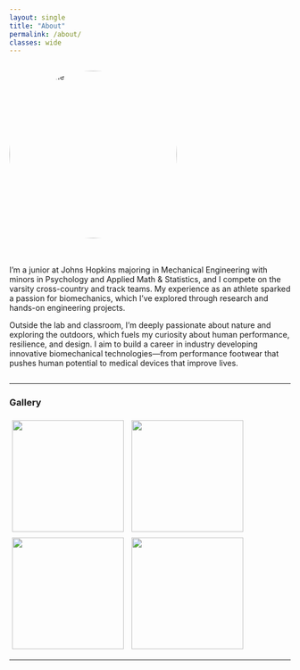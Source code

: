 ```yaml
---
layout: single
title: "About"
permalink: /about/
classes: wide
---
```


<div style="display: flex; align-items: flex-start; gap: 20px; flex-wrap: wrap;">

  <!-- Main Photo -->
  <img src="{{ '/assets/images/IMG_3989.jpg' | relative_url }}"
     alt="Photo of me"
     style="width:300px; height:300px; object-fit:cover; border-radius:50%; overflow:hidden;">




  <!-- Bio Text -->
  <div style="flex: 1; min-width: 250px;">
    <p>
      I’m a junior at Johns Hopkins majoring in Mechanical Engineering with minors in Psychology and Applied Math & Statistics, and I compete on the varsity cross-country and track teams. My experience as an athlete sparked a passion for biomechanics, which I’ve explored through research and hands-on engineering projects.
    </p>
    <p>
      Outside the lab and classroom, I’m deeply passionate about nature and exploring the outdoors, which fuels my curiosity about human performance, resilience, and design. I aim to build a career in industry developing innovative biomechanical technologies—from performance footwear that pushes human potential to medical devices that improve lives.
    </p>
  </div>

</div>


---

### Gallery

<img src="{{ '/assets/images/IMG_0040.JPG' | relative_url }}" style="width:200px; height:200px; object-fit:cover; margin:5px;">
<img src="{{ '/assets/images/IMG_0496.jpg' | relative_url }}" style="width:200px; height:200px; object-fit:cover; margin:5px;">
<img src="{{ '/assets/images/IMG_6609.JPG' | relative_url }}" style="width:200px; height:200px; object-fit:cover; margin:5px;">
<img src="{{ '/assets/images/IMG_7506.jpg' | relative_url }}" style="width:200px; height:200px; object-fit:cover; margin:5px;">




---
